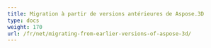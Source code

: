 ```yaml
---
title: Migration à partir de versions antérieures de Aspose.3D
type: docs
weight: 170
url: /fr/net/migrating-from-earlier-versions-of-aspose-3d/
---
```

